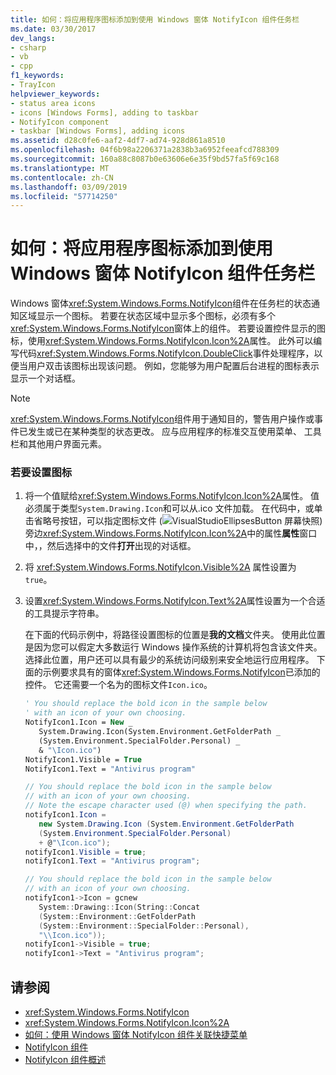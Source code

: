 ```yaml
---
title: 如何：将应用程序图标添加到使用 Windows 窗体 NotifyIcon 组件任务栏
ms.date: 03/30/2017
dev_langs:
- csharp
- vb
- cpp
f1_keywords:
- TrayIcon
helpviewer_keywords:
- status area icons
- icons [Windows Forms], adding to taskbar
- NotifyIcon component
- taskbar [Windows Forms], adding icons
ms.assetid: d28c0fe6-aaf2-4df7-ad74-928d861a8510
ms.openlocfilehash: 04f6b98a2206371a2838b3a6952feeafcd788309
ms.sourcegitcommit: 160a88c8087b0e63606e6e35f9bd57fa5f69c168
ms.translationtype: MT
ms.contentlocale: zh-CN
ms.lasthandoff: 03/09/2019
ms.locfileid: "57714250"
---
```

# <a name="how-to-add-application-icons-to-the-taskbar-with-the-windows-forms-notifyicon-component"></a>如何：将应用程序图标添加到使用 Windows 窗体 NotifyIcon 组件任务栏
Windows 窗体<xref:System.Windows.Forms.NotifyIcon>组件在任务栏的状态通知区域显示一个图标。 若要在状态区域中显示多个图标，必须有多个<xref:System.Windows.Forms.NotifyIcon>窗体上的组件。 若要设置控件显示的图标，使用<xref:System.Windows.Forms.NotifyIcon.Icon%2A>属性。 此外可以编写代码<xref:System.Windows.Forms.NotifyIcon.DoubleClick>事件处理程序，以便当用户双击该图标出现该问题。 例如，您能够为用户配置后台进程的图标表示显示一个对话框。  
  
> [!NOTE]
>  <xref:System.Windows.Forms.NotifyIcon>组件用于通知目的，警告用户操作或事件已发生或已在某种类型的状态更改。 应与应用程序的标准交互使用菜单、 工具栏和其他用户界面元素。  
  
### <a name="to-set-the-icon"></a>若要设置图标  
  
1.  将一个值赋给<xref:System.Windows.Forms.NotifyIcon.Icon%2A>属性。 值必须属于类型`System.Drawing.Icon`和可以从.ico 文件加载。 在代码中，或单击省略号按钮，可以指定图标文件 (![VisualStudioEllipsesButton 屏幕快照](../media/vbellipsesbutton.png "vbEllipsesButton")) 旁边<xref:System.Windows.Forms.NotifyIcon.Icon%2A>中的属性**属性**窗口中，，然后选择中的文件**打开**出现的对话框。  
  
2.  将 <xref:System.Windows.Forms.NotifyIcon.Visible%2A> 属性设置为 `true`。  
  
3.  设置<xref:System.Windows.Forms.NotifyIcon.Text%2A>属性设置为一个合适的工具提示字符串。  
  
     在下面的代码示例中，将路径设置图标的位置是**我的文档**文件夹。 使用此位置是因为您可以假定大多数运行 Windows 操作系统的计算机将包含该文件夹。 选择此位置，用户还可以具有最少的系统访问级别来安全地运行应用程序。 下面的示例要求具有的窗体<xref:System.Windows.Forms.NotifyIcon>已添加的控件。 它还需要一个名为的图标文件`Icon.ico`。  
  
    ```vb  
    ' You should replace the bold icon in the sample below  
    ' with an icon of your own choosing.  
    NotifyIcon1.Icon = New _   
       System.Drawing.Icon(System.Environment.GetFolderPath _  
       (System.Environment.SpecialFolder.Personal) _  
       & "\Icon.ico")  
    NotifyIcon1.Visible = True  
    NotifyIcon1.Text = "Antivirus program"  
    ```  
  
    ```csharp  
    // You should replace the bold icon in the sample below  
    // with an icon of your own choosing.  
    // Note the escape character used (@) when specifying the path.  
    notifyIcon1.Icon =   
       new System.Drawing.Icon (System.Environment.GetFolderPath  
       (System.Environment.SpecialFolder.Personal)  
       + @"\Icon.ico");  
    notifyIcon1.Visible = true;  
    notifyIcon1.Text = "Antivirus program";  
    ```  
  
    ```cpp  
    // You should replace the bold icon in the sample below  
    // with an icon of your own choosing.  
    notifyIcon1->Icon = gcnew   
       System::Drawing::Icon(String::Concat  
       (System::Environment::GetFolderPath  
       (System::Environment::SpecialFolder::Personal),  
       "\\Icon.ico"));  
    notifyIcon1->Visible = true;  
    notifyIcon1->Text = "Antivirus program";  
    ```  
  
## <a name="see-also"></a>请参阅
- <xref:System.Windows.Forms.NotifyIcon>
- <xref:System.Windows.Forms.NotifyIcon.Icon%2A>
- [如何：使用 Windows 窗体 NotifyIcon 组件关联快捷菜单](how-to-associate-a-shortcut-menu-with-a-windows-forms-notifyicon-component.md)
- [NotifyIcon 组件](notifyicon-component-windows-forms.md)
- [NotifyIcon 组件概述](notifyicon-component-overview-windows-forms.md)
